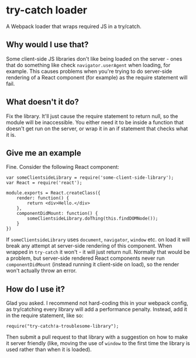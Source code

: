 # try-catch loader

A Webpack loader that wraps required JS in a try/catch.

## Why would I use that?

Some client-side JS libraries don't like being loaded on the server -
ones that do something like check `navigator.userAgent` when loading,
for example. This causes problems when you're trying to do server-side
rendering of a React component (for example) as the require statement
will fail.

## What doesn't it do?

Fix the library. It'll just cause the require statement
to return null, so the module will be inaccessible. You either need it to 
be inside a function that doesn't get run on the server, or wrap it in an 
if statement that checks what it is.

## Give me an example

Fine. Consider the following React component:

    var someClientsideLibrary = require('some-client-side-library');
    var React = require('react');

    module.exports = React.createClass({
        render: function() {
            return <div>Hello.</div>
        },
        componentDidMount: function() {
            someClientsideLibrary.doThing(this.findDOMNode());
        }
    })

If `someClientsideLibrary` uses `document`, `navigator`, `window` etc. on
load it will break any attempt at server-side rendering of this component.
When wrapped in `try-catch` it won't - it will just return null. Normally
that would be a problem, but server-side rendered React components never
run `componentDidMount` (instead running it client-side on load), so the
render won't actually throw an error.

## How do I use it?

Glad you asked. I recommend not hard-coding this in your webpack config,
as try/catching every library will add a performance penalty. Instead,
add it in the require statement, like so:

    require("try-catch!a-troublesome-library");
    
Then submit a pull request to that library with a suggestion on how to
make it server friendly (like, moving the use of `window` to the first time
the library is used rather than when it is loaded).